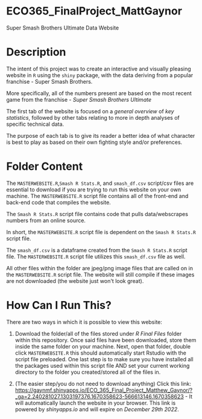 # ECO365_FinalProject_MattGaynor
Super Smash Brothers Ultimate Data Website


# Description
The intent of this project was to create an interactive and visually pleasing website in `R` using the `shiny` package, with the data deriving from a popular franchise - Super Smash Brothers. 

More specifically, all of the numbers present are based on the most recent game from the franchise - *Super Smash Brothers Ultimate*

The first tab of the website is focused on a *general overview* of *key statistics*, followed by other tabs relating to more in depth analyses of specific technical data.

The purpose of each tab is to give its reader a better idea of what character is best to play as based on their own fighting style and/or preferences.

# Folder Content
The `MASTERWEBSITE.R`,`Smash R Stats.R`, and `smash_df.csv` script/csv files are essential to download if you are trying to run this website on your own machine. The `MASTERWEBSITE.R` script file contains all of the front-end and back-end code that compiles the website. 

The `Smash R Stats.R` script file contains code that pulls data/webscrapes numbers from an online source. 

In short, the `MASTERWEBSITE.R` script file is dependent on the `Smash R Stats.R` script file. 

The `smash_df.csv` is a dataframe created from the `Smash R Stats.R` script file. The `MASTERWEBSITE.R` script file utilizes this `smash_df.csv` file as well. 

All other files within the folder are jpeg/png image files that are called on in the `MASTERWEBSITE.R` script file. The website will still compile if these images are not downloaded (the website just won't look great).



# How Can I Run This?
There are two ways in which it is possible to view this website:

1) Download the folder/all of the files stored under *R Final Files* folder within this repository. Once said files have been downloaded, store them inside the same folder on your machine. Next, open that folder, double click `MASTERWEBSITE.R` this should automatically start Rstudio with the script file preloaded. One last step is to make sure you have installed all the packages used within this script file AND set your current working directory to the folder you created/stored all of the files in.

2) (The easier step/you do not need to download anything) Click this link: https://gaynmf.shinyapps.io/ECO_365_Final_Project_Matthew_Gaynor/?_ga=2.240281027.1303197376.1670358623-566613146.1670358623  - It will automatically launch the website in your browser. This link is powered by *shinyapps.io* and will expire on *December 29th 2022*.


